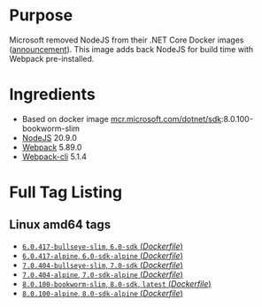 # Purpose
Microsoft removed NodeJS from their .NET Core Docker images ([announcement](https://github.com/aspnet/Announcements/issues/298)). This image adds back NodeJS for build time with Webpack pre-installed.

# Ingredients
* Based on docker image [mcr.microsoft.com/dotnet/sdk](https://hub.docker.com/_/microsoft-dotnet-sdk/):8.0.100-bookworm-slim
* [NodeJS](https://nodejs.org/) 20.9.0
* [Webpack](https://www.npmjs.com/package/webpack) 5.89.0
* [Webpack-cli](https://www.npmjs.com/package/webpack-cli) 5.1.4

# Full Tag Listing
## Linux amd64 tags
- [`6.0.417-bullseye-slim`, `6.0-sdk` (*Dockerfile*)](https://github.com/Mathieu79FI/dotnet-docker/blob/master/6.0/sdk/bullseye-slim/webpack/Dockerfile)
- [`6.0.417-alpine`, `6.0-sdk-alpine` (*Dockerfile*)](https://github.com/Mathieu79FI/dotnet-docker/blob/master/6.0/sdk/alpine/webpack/Dockerfile)
- [`7.0.404-bullseye-slim`, `7.0-sdk` (*Dockerfile*)](https://github.com/Mathieu79FI/dotnet-docker/blob/master/7.0/sdk/bullseye-slim/webpack/Dockerfile)
- [`7.0.404-alpine`, `7.0-sdk-alpine` (*Dockerfile*)](https://github.com/Mathieu79FI/dotnet-docker/blob/master/7.0/sdk/alpine/webpack/Dockerfile)
- [`8.0.100-bookworm-slim`, `8.0-sdk`, `latest` (*Dockerfile*)](https://github.com/Mathieu79FI/dotnet-docker/blob/master/8.0/sdk/bookworm-slim/webpack/Dockerfile)
- [`8.0.100-alpine`, `8.0-sdk-alpine` (*Dockerfile*)](https://github.com/Mathieu79FI/dotnet-docker/blob/master/8.0/sdk/alpine/webpack/Dockerfile)
